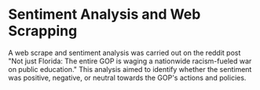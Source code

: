# Sentiment Analysis and Web Scrapping
A web scrape and sentiment analysis was carried out on the reddit post "Not just Florida: The entire GOP is waging a nationwide racism-fueled war on public education." This analysis aimed to identify whether the sentiment was positive, negative, or neutral towards the GOP's actions and policies.
